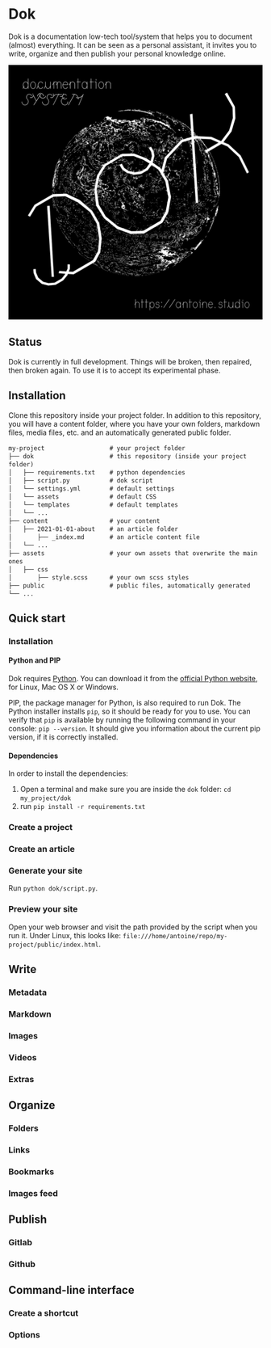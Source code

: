 # Dok

Dok is a documentation low-tech tool/system that helps you to document (almost) everything. It can be seen as a personal assistant, it invites you to write, organize and then publish your personal knowledge online.

![dok-system](dok-system.jpg)

## Status

Dok is currently in full development. Things will be broken, then repaired, then broken again. To use it is to accept its experimental phase.

## Installation

Clone this repository inside your project folder. In addition to this repository, you will have a content folder, where you have your own folders, markdown files, media files, etc. and an automatically generated public folder.

```
my-project                  # your project folder
├── dok                     # this repository (inside your project folder)
│   ├── requirements.txt    # python dependencies
│   ├── script.py           # dok script
│   └── settings.yml        # default settings
│   └── assets              # default CSS
│   └── templates           # default templates
│   └── ...
├── content                 # your content
│   ├── 2021-01-01-about    # an article folder         
│       ├── _index.md       # an article content file
│   └── ...
├── assets                  # your own assets that overwrite the main ones
│   ├── css
│       ├── style.scss      # your own scss styles
├── public                  # public files, automatically generated             
└── ...
```

## Quick start

### Installation

#### Python and PIP

Dok requires [Python](https://en.wikipedia.org/wiki/Python_(programming_language)). You can download it from the [official Python website](https://www.python.org/downloads/), for Linux, Mac OS X or Windows.

PIP, the package manager for Python, is also required to run Dok. The Python installer installs `pip`, so it should be ready for you to use. You can verify that `pip` is available by running the following command in your console: `pip --version`. It should give you information about the current pip version, if it is correctly installed.

#### Dependencies

In order to install the dependencies:
1. Open a terminal and make sure you are inside the `dok` folder: `cd my_project/dok`
2. run `pip install -r requirements.txt`

### Create a project
### Create an article
### Generate your site

Run `python dok/script.py`.

### Preview your site

Open your web browser and visit the path provided by the script when you run it. Under Linux, this looks like: `file:///home/antoine/repo/my-project/public/index.html`.

## Write
### Metadata
### Markdown
### Images
### Videos
### Extras

## Organize
### Folders
### Links
### Bookmarks
### Images feed

## Publish
### Gitlab
### Github

## Command-line interface
### Create a shortcut
### Options

